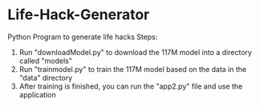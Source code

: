 # Life-Hack-Generator
Python Program to generate life hacks
Steps:
1. Run "downloadModel.py" to download the 117M model into a directory called "models"
2. Run "trainmodel.py" to train the 117M model based on the data in the "data" directory
3. After training is finished, you can run the "app2.py" file and use the application
